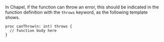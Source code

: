 In Chapel, if the function can throw an error, this should be indicated in the function definition with the `throws` keyword, as the following template shows.

```chapel
proc canThrow(n: int) throws {
  // function body here 
}
```
